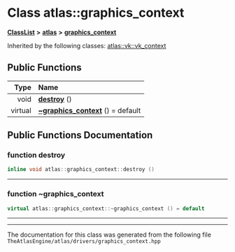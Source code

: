 

# Class atlas::graphics\_context



[**ClassList**](annotated.md) **>** [**atlas**](namespaceatlas.md) **>** [**graphics\_context**](classatlas_1_1graphics__context.md)










Inherited by the following classes: [atlas::vk::vk\_context](classatlas_1_1vk_1_1vk__context.md)
































## Public Functions

| Type | Name |
| ---: | :--- |
|  void | [**destroy**](#function-destroy) () <br> |
| virtual  | [**~graphics\_context**](#function-graphics_context) () = default<br> |




























## Public Functions Documentation




### function destroy 

```C++
inline void atlas::graphics_context::destroy () 
```




<hr>



### function ~graphics\_context 

```C++
virtual atlas::graphics_context::~graphics_context () = default
```




<hr>

------------------------------
The documentation for this class was generated from the following file `TheAtlasEngine/atlas/drivers/graphics_context.hpp`


